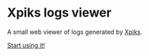 # Xpiks logs viewer
A small web viewer of logs generated by [Xpiks](https://github.com/Ribtoks/xpiks).

[Start using it!](http://rostatasha.github.io/Viewer/)
